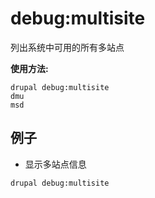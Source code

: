 # debug:multisite
列出系统中可用的所有多站点

**使用方法:**
```
drupal debug:multisite
dmu
msd
```

## 例子
* 显示多站点信息
```
drupal debug:multisite
```
